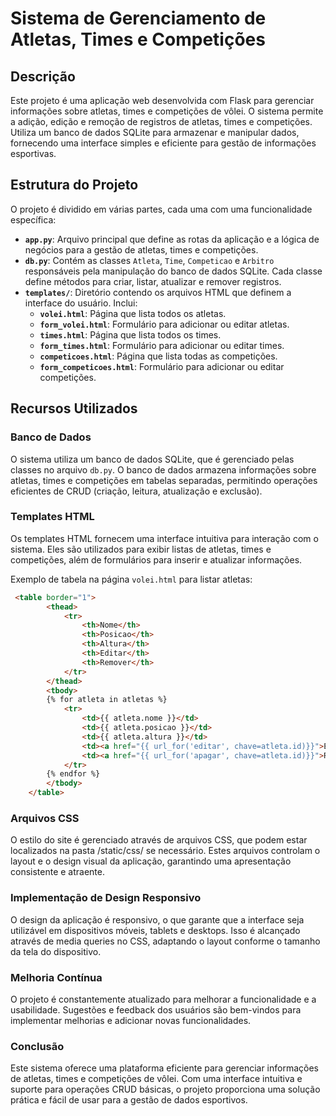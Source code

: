 # Sistema de Gerenciamento de Atletas, Times e Competições

## Descrição

Este projeto é uma aplicação web desenvolvida com Flask para gerenciar informações sobre atletas, times e competições de vôlei. O sistema permite a adição, edição e remoção de registros de atletas, times e competições. Utiliza um banco de dados SQLite para armazenar e manipular dados, fornecendo uma interface simples e eficiente para gestão de informações esportivas.

## Estrutura do Projeto

O projeto é dividido em várias partes, cada uma com uma funcionalidade específica:

- **`app.py`**: Arquivo principal que define as rotas da aplicação e a lógica de negócios para a gestão de atletas, times e competições.
- **`db.py`**: Contém as classes `Atleta`, `Time`, `Competicao` e `Arbitro` responsáveis pela manipulação do banco de dados SQLite. Cada classe define métodos para criar, listar, atualizar e remover registros.
- **`templates/`**: Diretório contendo os arquivos HTML que definem a interface do usuário. Inclui:
  - **`volei.html`**: Página que lista todos os atletas.
  - **`form_volei.html`**: Formulário para adicionar ou editar atletas.
  - **`times.html`**: Página que lista todos os times.
  - **`form_times.html`**: Formulário para adicionar ou editar times.
  - **`competicoes.html`**: Página que lista todas as competições.
  - **`form_competicoes.html`**: Formulário para adicionar ou editar competições.

## Recursos Utilizados

### Banco de Dados

O sistema utiliza um banco de dados SQLite, que é gerenciado pelas classes no arquivo `db.py`. O banco de dados armazena informações sobre atletas, times e competições em tabelas separadas, permitindo operações eficientes de CRUD (criação, leitura, atualização e exclusão).

### Templates HTML

Os templates HTML fornecem uma interface intuitiva para interação com o sistema. Eles são utilizados para exibir listas de atletas, times e competições, além de formulários para inserir e atualizar informações.

Exemplo de tabela na página `volei.html` para listar atletas:

```html
 <table border="1">
        <thead>
            <tr>
                <th>Nome</th>
                <th>Posicao</th>
                <th>Altura</th>
                <th>Editar</th>
                <th>Remover</th>
            </tr>
        </thead>
        <tbody>
        {% for atleta in atletas %}
            <tr>
                <td>{{ atleta.nome }}</td>
                <td>{{ atleta.posicao }}</td>
                <td>{{ atleta.altura }}</td>
                <td><a href="{{ url_for('editar', chave=atleta.id)}}">Editar</a></td>
                <td><a href="{{ url_for('apagar', chave=atleta.id)}}">Remover</a></td>
            </tr>
        {% endfor %}
        </tbody>
    </table>
```
### Arquivos CSS
O estilo do site é gerenciado através de arquivos CSS, que podem estar localizados na pasta /static/css/ se necessário. Estes arquivos controlam o layout e o design visual da aplicação, garantindo uma apresentação consistente e atraente.

### Implementação de Design Responsivo
O design da aplicação é responsivo, o que garante que a interface seja utilizável em dispositivos móveis, tablets e desktops. Isso é alcançado através de media queries no CSS, adaptando o layout conforme o tamanho da tela do dispositivo.

### Melhoria Contínua
O projeto é constantemente atualizado para melhorar a funcionalidade e a usabilidade. Sugestões e feedback dos usuários são bem-vindos para implementar melhorias e adicionar novas funcionalidades.

### Conclusão
Este sistema oferece uma plataforma eficiente para gerenciar informações de atletas, times e competições de vôlei. Com uma interface intuitiva e suporte para operações CRUD básicas, o projeto proporciona uma solução prática e fácil de usar para a gestão de dados esportivos.
